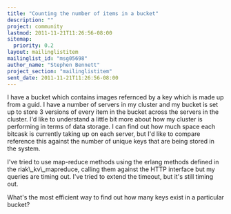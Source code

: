 ```yaml
---
title: "Counting the number of items in a bucket"
description: ""
project: community
lastmod: 2011-11-21T11:26:56-08:00
sitemap:
  priority: 0.2
layout: mailinglistitem
mailinglist_id: "msg05698"
author_name: "Stephen Bennett"
project_section: "mailinglistitem"
sent_date: 2011-11-21T11:26:56-08:00
---
```



I have a bucket which contains images refernced by a key which is made up
from a guid. I have a number of servers in my cluster and my bucket is set
up to store 3 versions of every item in the bucket across the servers in
the cluster. I'd like to understand a little bit more about how my cluster
is performing in terms of data storage. I can find out how much space each
bitcask is currently taking up on each server, but I'd like to compare
reference this against the number of unique keys that are being stored in
the system.

I've tried to use map-reduce methods using the erlang methods defined in
the riak\\_kv\\_mapreduce, calling them against the HTTP interface but my
queries are timing out. I've tried to extend the timeout, but it's still
timing out.

What's the most efficient way to find out how many keys exist in a
particular bucket?
